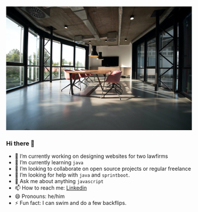 ![banner showing adegoke's details](./office-bg.jpg)
### Hi there 👋

- 🔭 I’m currently working on designing websites for two lawfirms
- 🌱 I’m currently learning `java`
- 👯 I’m looking to collaborate on open source projects or regular freelance
- 🤔 I’m looking for help with `java` and `sprintboot`.
- 💬 Ask me about anything `javascript`
- 📫 How to reach me: [Linkedin](https://linkedin.com/in/adegoke-a1)
- 😄 Pronouns: he/him
- ⚡ Fun fact: I can swim and do a few backflips. 
